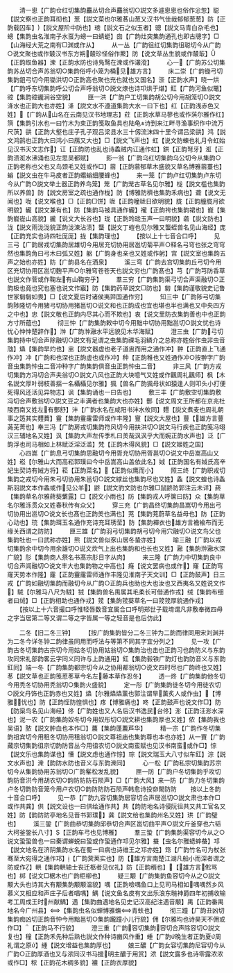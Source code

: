 <!-- { "loadSidebar": true } -->
　　清一悤【广韵仓红切集韵麤丛切合声麤翁切○説文多遽悤悤也俗作忩怱】聪【説文察也正韵耳彻也】葱【説文菜也尔雅茖山葱又汉书气佳哉郁郁葱葱】防【正韵载囚车】【説文屋阶中防也】璁【説文石之似玉者】骢【説文马青白杂毛也】蟌【集韵虫名淮南子水虿为蟌一曰蜻蜓】囱【广韵灶突集韵通孔也即古牕字】□【山海经大荒之南有□渊或作从】
　　从一丛【广韵徂红切集韵徂聪切今从广韵○说文聚也或作樷汉书东方朔樷珍怪俗作藂】防【说文草丛生貌或作樷菆】【正韵取鱼器】潨【正韵水防也诗鳬鹥在潨或作灇漎】
　　心一【广韵苏公切集韵苏丛切合声苏翁切○集韵俗呼小笼为桶见雄方言】
　　床二崇【广韵锄弓切集韵鉏弓切今用锄洪切○正韵高也聚也充也就也又国名】漴【正韵水声】晓一烘【广韵呼东切集韵呼公切合声呼翁切○説文燎也诗卭烘于煁】魟【广韵河鱼似鼈】谾【集韵谾豅涧谷空貌】
　　匣一洪【广韵户工切集韵胡公切今用胡笼切○説文洚水也正韵大也亦姓】洚【説文水不遵道集韵大水一曰下也】红【正韵浅赤色又姓】【广韵从山名在云南见汉书地理志】荭【正韵水草马蓼也或作葓尔雅作红】篊【集韵引水也一曰竹木为束正韵笺取鱼具也陆龟诗到来江畔寻渔事织作中流万尺葓】谼【正韵大壑也庄子孔子观吕梁县水三十仭流沫四十里今谓吕梁谼】鸿【説文鸿鹄也正韵大曰鸿小曰鴈又大也】□【説文飞声也】虹【说文防蝀也礼月令虹始见汉书天文志作】讧【正韵防也乱也诗蟊贼内讧通作虹】鉷【正韵弩牙】渱【正韵溃渱水沸涌也见左思吴都赋】
　　影一翁【广韵乌红切集韵乌公切今从集韵○正韵老称也父也又鸟颈毛又姓或作□】蓊【正韵蓊郁草木盛貌又草名博雅蓊薹也】螉【説文虫在牛马皮者正韵蠮螉细腰蜂也】
　　来一笼【广韵卢红切集韵卢东切今从广韵○説文举土器正韵养鸟笼】茏【广韵茏古草名见尔雅】栊【説文槛也集韵所以养兽】防【説文房室之疏也通作栊】防【博雅防穧也集韵禾病也】聋【说文无闻也】咙【说文喉也】□【正韵□饼】昽【正韵曈昽日欲明貌】胧【正韵朣胧月欲明貌】龓【説文兼有也】防【集韵马被具通作龓】襱【正韵袴也集韵裙也】巃【集韵巃嵸山高貌】豅【说文大长谷也】珑【正韵玲珑玉声一曰明貌】砻【説文防也】泷【説文雨泷泷貌正韵泷涷沾渍】蠪【説文丁螘也见尔雅又蠪蛭兽名见山海经】庞【正韵充实也诗四牡厐厐】拢【集韵理也】
　　【按以上十七音合口呼】
　　见三弓【广韵居戎切集韵居雄切今用居充切协用居邕切菊平声○释名弓穹也张之穹穹然也集韵角曰弓木曰弧又姓】躳【广韵身也亲也又姓或作躬】宫【説文室也集韵五声之始也亦姓】防【广韵县名在酒泉】
　　溪三穹【广韵去宫切集韵丘弓切今用区充切协用区邕切麴平声○尔雅穹苍苍天也説文穷也广韵髙也】芎【广韵芎防香草也説文作菅或作鞠左有山鞠穷乎】
　　羣三穷【广韵集韵渠弓切合声渠融切○正韵极也竟也究也塞也说文作竆】防【集韵药草説文□防也】匔【集韵谨敬貌史记鲁世家匔匔如畏】□【说文夏后时诸侯夷羿国通作穷】
　　知三中【广韵陟弓切集韵陟隆切今用猪弓切协用猪邕切○说文和也正韵成也宜也堪也半也满也又中央四方之中也】忠【説文敬也正韵内尽其心而不欺也】衷【说文里防衣集韵善也中也正韵方寸所蕴也】
　　彻三忡【广韵集韵敕中切今用黜中切协用黜邕切○説文忧也诗忧心忡忡楚辞作】浺【广韵浺瀜水平远貌见木华海赋】
　　澄三虫【广韵弓切集韵持中切合声除融切○説文有足谓之虫集韵祼毛羽鳞介之总称亦姓俗作虫非虫音虺】爞【集韵旱灼也】盅【説文器虚也老子道盅而用之通作冲】翀【正韵直上飞通作冲】冲【广韵和也深也正韵虚也或作冲】种【正韵稚也又姓通作冲○按翀字广韵音虫集韵忡虫二音冲种字广韵集韵俱音虫正韵忡虫二音】
　　非三风【广韵方戎切集韵方冯切合声夫翁切○説文八风也正韵大块噫气又姓或作飌周礼飌师】枫【木名説文厚叶弱枝善揺一名欇欇见尔雅】猦【兽名广韵猦母状如猿逢人则叩头小打便死得风还活见异物志】讽【集韵诵也一曰告也】
　　敷三丰【广韵敷空切集韵敷冯切合声敷翁切○説文豆之丰满者也集韵大也亦姓】酆【说文周文王所都在京兆杜陵西南又姓左有酆舒】沣【广韵水名在咸阳书沣水攸同】麷【説文煮麦也周礼朝事之笾其实麷蕡】靊【集韵靊霳雷师或作丰隆】寷【説文大屋也】蘴【雄方言蘴荛芜菁也】奉三冯【广韵房戎切集韵符风切今用扶洪切○説文马行疾也正韵笺冯翊汉三辅地名又姓】沨【集韵大声左传季札曰羙哉沨沨乎大而婉正韵水声也】泛【广韵浮也司马相如上林赋泛淫泛滥】梵【正韵木得风貌】□【説文姬姓之国】
　　心四嵩【广韵息弓切集韵思融切今用胥充切协用胥邕切○说文中岳嵩高山又姓】崧【尔雅山大而高崧郭璞曰今中岳嵩高山盖依此名】娀【正韵国名有娀氏高辛妃生契诗有娀方将】菘【正韵菜名】【正韵似鹰而小】
　　照三终【广韵职戎切集韵之戎切今用朱弓切协用朱邕切○説文絿丝也集韵尽也又姓】螽【説文蝗也诗螽斯羽説文本作螽或作见公羊】鼨【説文豹文防也尔雅□鼠鼨防郭注云未详】蔠【集韵草名尔雅蔠葵蘩露】□【説文小雨也】防【集韵戎人呼箧曰防】众【集韵草名尔雅泺贯众又姓春秋传有众父】
　　穿三充【广韵昌终切集韵昌嵩切今用出弓切协用出邕切○说文长也髙也正韵羙也满也】茺【集韵茺蔚草名益母也】防【正韵心动也】珫【集韵珥玉名通作充诗充耳琇莹】防【集韵襌衣也雄方言襜褕布而无缘关西谓之防防】
　　匣三雄【广韵羽弓切集韵胡弓切今用穴融切○说文鸟父也集韵牡也一曰武称亦姓】熊【説文兽似豕山居冬蛰亦姓】
　　喻三融【广韵以戎切集韵余中切今用余雄切○说文炊气上出也集韵和也长也又姓】瀜【集韵浺瀜水深广貌】肜【集韵商人祭名书髙宗肜日字从肉】
　　来三隆【广韵力中切集韵良中切合声闾融切○说文丰大也集韵物之中高也】癃【说文罢病也或作】窿【正韵穹窿天势本作隆】霳【正韵靊霳雷师通作丰隆见淮南子天文训】□【正韵鼓声】日三戎【广韵如融切集韵而融切今从广韵○正韵兵也助也大也汝也又西夷名又姓说文作】駥【尔雅马八尺为駥】狨【集韵兽名禺属其毛柔长可借通作戎】绒【集韵布细者曰绒】□【正韵相助也通作戎】茙【集韵茙葵草名一曰茙茙厚貌通作戎】
　　【按以上十六音撮口呼惟轻唇数音宜属合口呼明郑世子载堉谓凡非敷奉微四母之字当居第二等又谓二等之字皆属一等之轻音是也后仿此】







　　二冬【旧二冬三钟】
　　【按广韵集韵皆分二冬三钟为二韵而律同用宋刘渊并为二冬今详冬钟二韵律虽同用而呼法与等第不同其字宜分列之】
　　见一攻【广韵古冬切集韵古宗切今用姑冬切协用姑翁切○集韵治也击也正韵习也韵防义与东韵攻同宋礼部韵畧云字同义同许与上韵通用】釭【集韵毂铁广韵灯也韵防音义与东韵釭同】端一冬【广韵集韵都宗切今从之协用都翁切○说文四时尽也广韵终也又姓】苳【説文草也正韵笺荵苳草今名左藤本草作忍冬】
　　透一炵【广韵集韵他冬切今用秃冬切协用秃翁切○集韵火盛貌】
　　定一彤【广韵集韵徒冬切今用徒农切○説文丹饰也正韵赤也又姓】爞【尔雅爞爞薰也郭注谓旱薰炙人或作虫】【博雅忧也】防【正韵恎防惶惧也】疼【博雅痛也】咚【正韵鼓声也说文作□】防【防渠鸟名见山海经】佟【广韵姓也又人名后汉书逸民台佟】浵【正韵汪浵水深也】泥一农【广韵集韵奴冬切今用奴彤切○説文耕也集韵厚也又姓】侬【集韵我也吴语】脓【説文肿血也本作□】蕽【集韵蓬蕽芦华】
　　精一宗【广韵作冬切集韵祖宾切今用租冬切协用租翁切○説文尊祖庙也集韵尊也本也亦姓】从一賨【广韵藏宗切集韵徂宗切韵防音丛今用徂农切○説文南蛮赋也见汉书南蛮或作□】悰【説文乐也集韵谋也】慒【説文虑也通作悰】琮【説文瑞玉大八寸似车釭】淙【説文水声也】潨【韵防水防也音义与东韵潨同】
　　心一松【广韵私宗切集韵苏宗切今从集韵协用苏翁切○广韵髼松发乱貌】
　　匣一防【广韵户冬切集韵乎攻切韵防音洪今用胡农切○韵防防防石陨声】□【广韵大风】来一防【广韵力冬切集韵卢冬切韵防音笼今用卢农切○韵防防防石陨声韩愈诗投奅閙防防
　　按以上冬韵十音合口呼】
　　见一恭【广韵九容切集韵居容切合声居邕切○説文肃也本作□或作共龚】供【説文设也一曰供给通作共】共【韵防地名诗侵阮徂共又共工官名又姓】防【韵防防亭地名见晋书郭璞】龚【説文给也集韵州名又姓】珙【广韵璧也】
　　溪三銎【广韵曲恭切集韵邱恭切合声区邕切曲平声○説文斤釜穿也六韬大柯釜銎长八寸】【正韵车弓也见博雅】
　　羣三蛩【广韵集韵渠容切今从之○说文蛩蛩兽也一曰秦谓蝉蜕曰蛩或作蛩通作邛见尔雅】蛬【虫名尔雅蟋蟀蛬】邛【説文地名在济阴集韵水名在蜀一曰病也诗维王之邛亦姓】筇【广韵竹名可为杖张骞至大宛得之通作邛】【广韵蓂荚实也】防【雄方言南楚江湖凡船小而深者谓之防或作】輁【集韵輁轴士丧迁柩者见仪礼】防【正韵稰也】【雄方言倯骂也】桏【说文□椐木也广韵柜柳也】
　　疑三颙【广韵集韵鱼容切今从之○説文颙大头也诗其大有颙集韵颙颙温貌】喁【正韵噞喁鱼口上见司马相如喁喁然乡风慕义又相应和声庄子后者唱喁】鰅【说文鱼名皮有文出乐浪东暆神爵四年初捕收输考工周成王时州献鰅】遇【集韵曲遇地名见史记汉高纪注遇音颙】禺【正韵番禺地名今广州县】【集韵虫名似蝉博雅蟱青蚨也】
　　彻三蹱【广韵丑凶切集韵痴凶切正韵音忡今用黜邕切○集韵躘蹱小儿行貌】佣【尔雅均也诗昊天不佣或作□】【正韵马不行貌】
　　澄三重【广韵容切集韵容切合声除容切○説文复也】穜【正韵禾先种后熟也説文作种诗豳风作重】蝩【广韵晚生者正韵夏周礼谓之原】緟【説文增益也集韵厚也】
　　娘三醲【广韵女容切集韵尼容切今从广韵○正韵厚酒也又与浓同汉书马援明主醲于用赏】浓【説文露多也诗零露浓浓或作□】秾【正韵花木稠多貌】襛【正韵衣厚貌】
